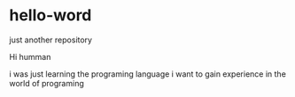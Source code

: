 # hello-word
just another repository

Hi humman

i was just learning the programing language 
i want to gain experience in the world of programing
